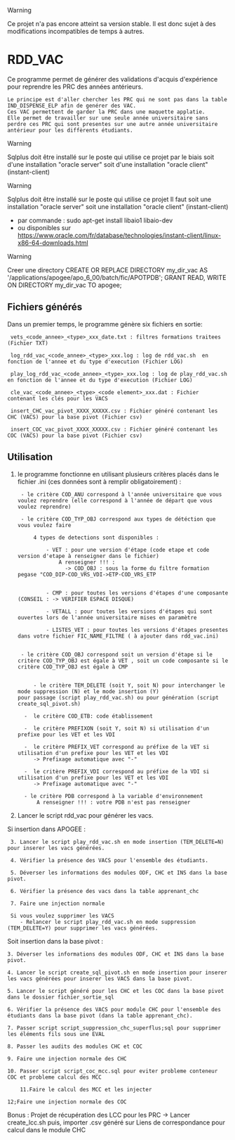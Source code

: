 
> [!WARNING]
> Ce projet n'a pas encore atteint sa version stable. Il est donc sujet à des
> modifications incompatibles de temps à autres.

# RDD_VAC

Ce programme permet de générer des validations d'acquis d'expérience pour reprendre les PRC des années antérieurs.

    Le principe est d'aller chercher les PRC qui ne sont pas dans la table IND_DISPENSE_ELP afin de genérer des VAC. 
    Ces VAC permettent de garder la PRC dans une maquette applatie. 
    Elle permet de travailler sur une seule année universitaire sans perdre ces PRC qui sont presentes sur une autre année universitaire antérieur pour les diffèrents étudiants. 

> [!WARNING]
> Sqlplus doit être installé sur le poste qui utilise ce projet par le biais soit d'une installation "oracle server" soit d'une installation "oracle client" (instant-client)

> [!WARNING]
> Sqlplus doit être installé sur le poste qui utilise ce projet 
> Il faut soit une installation "oracle server" soit une installation "oracle client" (instant-client)
> 	- par commande : sudo apt-get install libaio1 libaio-dev
>   - ou disponibles sur https://www.oracle.com/fr/database/technologies/instant-client/linux-x86-64-downloads.html

> [!WARNING]
> Creer une directory
	CREATE OR REPLACE DIRECTORY my_dir_vac AS '/applications/apogee/apo_6_00/batch/fic/APOTPDB';
 	GRANT READ, WRITE ON DIRECTORY my_dir_vac TO apogee;	

## Fichiers générés

Dans un premier temps, le programme génère six fichiers en sortie:

     vets_<code_annee>_<type>_xxx_date.txt : filtres formations traitees (Fichier TXT)

     log_rdd_vac_<code_annee>_<type>_xxx.log : log de rdd_vac.sh  en fonction de l'annee et du type d'execution (Fichier LOG)

     play_log_rdd_vac_<code_annee>_<type>_xxx.log : log de play_rdd_vac.sh  en fonction de l'annee et du type d'execution (Fichier LOG)

     cle_vac_<code_annee>_<type>_<code element>_xxx.dat : Fichier contenant les clés pour les VACS

     insert_CHC_vac_pivot_XXXX_XXXXX.csv : Fichier généré contenant les CHC (VACS) pour la base pivot (Fichier csv)

     insert_COC_vac_pivot_XXXX_XXXXX.csv : Fichier généré contenant les COC (VACS) pour la base pivot (Fichier csv)


## Utilisation
1. le programme fonctionne en utilisant plusieurs critères placés dans le fichier .ini  (ces données sont à remplir obligatoirement) :

        - le critère COD_ANU correspond à l'année universitaire que vous voulez reprendre (elle correspond à l'année de départ que vous voulez reprendre)
 
        - le critère COD_TYP_OBJ correspond aux types de détéction que vous voulez faire
 
            4 types de detections sont disponibles :
 
                - VET : pour une version d'étape (code etape et code version d'etape à renseigner dans le fichier)
				    A renseigner !!! :
					  -> COD_OBJ : sous la forme du filtre formation pegase "COD_DIP-COD_VRS_VDI->ETP-COD_VRS_ETP
					 
 
                - CMP : pour toutes les versions d'étapes d'une composante (CONSEIL : -> VERIFIER ESPACE DISQUE)
 
                - VETALL : pour toutes les versions d'étapes qui sont ouvertes lors de l'année universitaire mises en paramètre                
	        
                - LISTES_VET : pour toutes les versions d'étapes presentes dans votre fichier FIC_NAME_FILTRE ( à ajouter dans rdd_vac.ini) 
                

   		- le critère COD_OBJ correspond soit un version d'étape si le critère COD_TYP_OBJ est égale à VET , soit un code composante si le critère COD_TYP_OBJ est égale à CMP


       		- le critère TEM_DELETE (soit Y, soit N) pour interchanger le mode suppression (N) et le mode insertion (Y) 
	   pour passage (script play_rdd_vac.sh) ou pour génération (script create_sql_pivot.sh)

    	 -  le critère COD_ETB: code établissement
	
		 -  le critère PREFIXON (soit Y, soit N) si utilisation d'un prefixe pour les VET et les VDI
	
		 -  le critère PREFIX_VET correspond au préfixe de la VET si utilisation d'un prefixe pour les VET et les VDI
			-> Prefixage automatique avec "-"

		 -  le critère PREFIX_VDI correspond au préfixe de la VDI si utilisation d'un prefixe pour les VET et les VDI
			-> Prefixage automatique avec "-"

		 - le critère PDB correspond à la variable d'environnement
		 	 A renseigner !!! : votre PDB n'est pas renseigner

  2. Lancer le script rdd_vac pour générer les vacs.


   Si insertion dans APOGEE :

  	 3. Lancer le script play_rdd_vac.sh en mode insertion (TEM_DELETE=N) pour inserer les vacs générées.

  	 4. Vérifier la présence des VACS pour l'ensemble des étudiants.
     
   	 5. Déverser les informations des modules ODF, CHC et INS dans la base pivot.

  	 6. Vérifier la présence des vacs dans la table apprenant_chc

	 7. Faire une injection normale 
 
  	 Si vous voulez supprimer les VACS 
		- Relancer le script play_rdd_vac.sh en mode suppression (TEM_DELETE=Y) pour supprimer les vacs générées.

  Soit insertion dans la base pivot :

	3. Déverser les informations des modules ODF, CHC et INS dans la base pivot.

	4. Lancer le script create_sql_pivot.sh en mode insertion pour inserer les vacs générées pour inserer les VACS dans la base pivot.
	
	5. Lancer le script généré pour les CHC et les COC dans la base pivot dans le dossier fichier_sortie_sql
 
	6. Vérifier la présence des VACS pour module CHC pour l'ensemble des étudiants dans la base pivot (dans la table apprenant_chc).
 
 	7. Passer script script_suppression_chc_superflus;sql pour supprimer les éléments fils sous une EVAL
  
	8. Passer les audits des modules CHC et COC

	9. Faire une injection normale des CHC

	10. Passer script script_coc_mcc.sql pour eviter probleme conteneur COC et probleme calcul des MCC
			
    	11.Faire le calcul des MCC et les injecter

	12;Faire une injection normale des COC
	   
	
Bonus : Projet de récupération des LCC pour les PRC 
	-> Lancer create_lcc.sh puis, importer .csv généré sur Liens de correspondance pour calcul dans le module CHC

